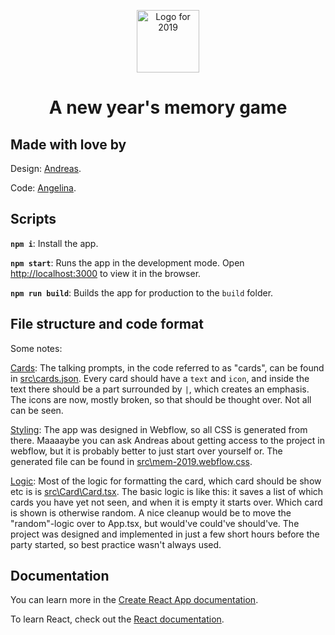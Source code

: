 <p align="center">
  <img alt="Logo for 2019" src="https://raw.githubusercontent.com/Glassig/newyear/19d9659cba238a9196dbeea0767d0ebd0d5769ce/src/images/Logo.svg" width="100" />
</p>
<h1 align="center">
  A new year's memory game
</h1>

## Made with love by
Design: [Andreas](https://github.com/decentninja).

Code: [Angelina](https://github.com/Glassig).

## Scripts

**`npm i`**: Install the app.

**`npm start`**: Runs the app in the development mode. Open [http://localhost:3000](http://localhost:3000) to view it in the browser.

**`npm run build`**: Builds the app for production to the `build` folder.

## File structure and code format
Some notes:

[Cards](src\cards.json): The talking prompts, in the code referred to as "cards", can be found in [src\cards.json](src\cards.json). Every card should have a `text` and `icon`, and inside the text there should be a part surrounded by `|`, which creates an emphasis. The icons are now, mostly broken, so that should be thought over. Not all can be seen.

[Styling](src\mem-2019.webflow.css): The app was designed in Webflow, so all CSS is generated from there. Maaaaybe you can ask Andreas about getting access to the project in webflow, but it is probably better to just start over yourself or. The generated file can be found in [src\mem-2019.webflow.css](src\mem-2019.webflow.css).

[Logic](src\Card\Card.tsx): Most of the logic for formatting the card, which card should be show etc is is [src\Card\Card.tsx](src\Card\Card.tsx). The basic logic is like this: it saves a list of which cards you have yet not seen, and when it is empty it starts over. Which card is shown is otherwise random. A nice cleanup would be to move the "random"-logic over to App.tsx, but would've could've should've. The project was designed and implemented in just a few short hours before the party started, so best practice wasn't always used.

## Documentation

You can learn more in the [Create React App documentation](https://facebook.github.io/create-react-app/docs/getting-started).

To learn React, check out the [React documentation](https://reactjs.org/).

